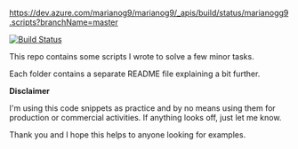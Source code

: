 https://dev.azure.com/marianog9/marianog9/_apis/build/status/marianogg9.scripts?branchName=master

[![Build Status](https://dev.azure.com/marianog9/marianog9/_apis/build/status/marianogg9.scripts?branchName=master)](https://dev.azure.com/marianog9/marianog9/_build/latest?definitionId=1&branchName=master)

This repo contains some scripts I wrote to solve a few minor tasks.

Each folder contains a separate README file explaining a bit further.

**Disclaimer** 

I'm using this code snippets as practice and by no means using them for production or commercial activities. If anything looks off, just let me know.

Thank you and I hope this helps to anyone looking for examples.
